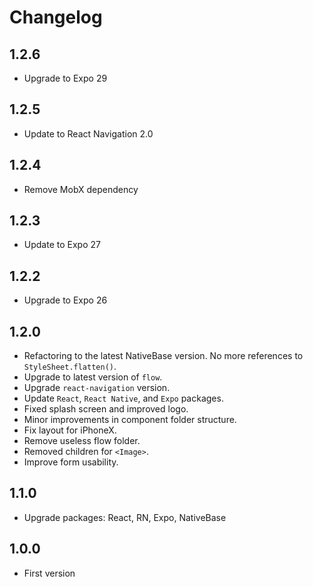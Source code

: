 # Changelog

## 1.2.6
* Upgrade to Expo 29

## 1.2.5
* Update to React Navigation 2.0

## 1.2.4
* Remove MobX dependency

## 1.2.3
* Update to Expo 27

## 1.2.2
* Upgrade to Expo 26

## 1.2.0
* Refactoring to the latest NativeBase version. No more references to `StyleSheet.flatten()`.
* Upgrade to latest version of `flow`.
* Upgrade `react-navigation` version.
* Update `React`, `React Native`, and `Expo` packages.
* Fixed splash screen and improved logo.
* Minor improvements in component folder structure.
* Fix layout for iPhoneX.
* Remove useless flow folder.
* Removed children for `<Image>`.
* Improve form usability.

## 1.1.0
* Upgrade packages: React, RN, Expo, NativeBase

## 1.0.0
* First version
